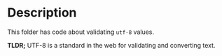 # Description

This folder has code about validating `utf-8` values.

**TLDR;** UTF-8 is a standard in the web for validating and converting text.
